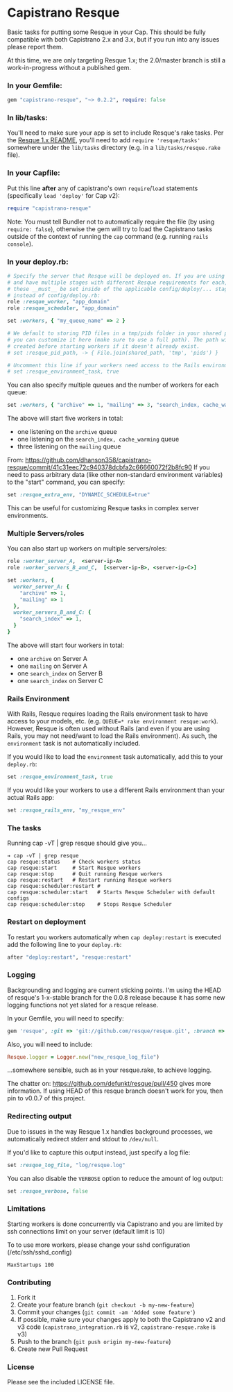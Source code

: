 # Capistrano Resque

Basic tasks for putting some Resque in your Cap. This should be fully compatible with both Capistrano 2.x and 3.x,
but if you run into any issues please report them.

At this time, we are only targeting Resque 1.x; the 2.0/master branch is still a work-in-progress without a published gem.

### In your Gemfile:

```ruby
gem "capistrano-resque", "~> 0.2.2", require: false
```

### In lib/tasks:

You'll need to make sure your app is set to include Resque's rake tasks. Per the
[Resque 1.x README](https://github.com/resque/resque/blob/1-x-stable/README.markdown#in-a-rails-3-app-as-a-gem),
you'll need to add `require 'resque/tasks'` somewhere under the `lib/tasks` directory (e.g. in a `lib/tasks/resque.rake` file).

### In your Capfile:

Put this line __after__ any of capistrano's own `require`/`load` statements (specifically `load 'deploy'` for Cap v2):

```ruby
require "capistrano-resque"
```

Note: You must tell Bundler not to automatically require the file (by using `require: false`),
otherwise the gem will try to load the Capistrano tasks outside of the context of running
the `cap` command (e.g. running `rails console`).

### In your deploy.rb:

```ruby
# Specify the server that Resque will be deployed on. If you are using Cap v3
# and have multiple stages with different Resque requirements for each, then
# these __must__ be set inside of the applicable config/deploy/... stage files
# instead of config/deploy.rb:
role :resque_worker, "app_domain"
role :resque_scheduler, "app_domain"

set :workers, { "my_queue_name" => 2 }

# We default to storing PID files in a tmp/pids folder in your shared path, but
# you can customize it here (make sure to use a full path). The path will be
# created before starting workers if it doesn't already exist.
# set :resque_pid_path, -> { File.join(shared_path, 'tmp', 'pids') }

# Uncomment this line if your workers need access to the Rails environment:
# set :resque_environment_task, true
```

You can also specify multiple queues and the number of workers
for each queue:

```ruby
set :workers, { "archive" => 1, "mailing" => 3, "search_index, cache_warming" => 1 }
```

The above will start five workers in total:

 * one listening on the `archive` queue
 * one listening on the `search_index, cache_warming` queue
 * three listening on the `mailing` queue

From: https://github.com/dhanson358/capistrano-resque/commit/41c31eec72c940378dcbfa2c66660072f2b8fc90
If you need to pass arbitrary data (like other non-standard environment variables) to the "start" command, you can specify:

```ruby
set :resque_extra_env, "DYNAMIC_SCHEDULE=true"
```

This can be useful for customizing Resque tasks in complex server environments.

### Multiple Servers/roles

You can also start up workers on multiple servers/roles:

```ruby
role :worker_server_A,  <server-ip-A>
role :worker_servers_B_and_C,  [<server-ip-B>, <server-ip-C>]

set :workers, {
  worker_server_A: {
    "archive" => 1,
    "mailing" => 1
  },
  worker_servers_B_and_C: {
    "search_index" => 1,
  }
}
```

The above will start four workers in total:

 * one `archive` on Server A
 * one `mailing` on Server A
 * one `search_index` on Server B
 * one `search_index` on Server C

### Rails Environment

With Rails, Resque requires loading the Rails environment task to have access to your models, etc. (e.g. `QUEUE=* rake environment resque:work`). However, Resque is often used without Rails (and even if you are using Rails, you may not need/want to load the Rails environment). As such, the `environment` task is not automatically included.

If you would like to load the `environment` task automatically, add this to your `deploy.rb`:

```ruby
set :resque_environment_task, true
```

If you would like your workers to use a different Rails environment than your actual Rails app:

```ruby
set :resque_rails_env, "my_resque_env"
```

### The tasks

Running cap -vT | grep resque should give you...

```
➔ cap -vT | grep resque
cap resque:status    # Check workers status
cap resque:start     # Start Resque workers
cap resque:stop      # Quit running Resque workers
cap resque:restart   # Restart running Resque workers
cap resque:scheduler:restart #
cap resque:scheduler:start   # Starts Resque Scheduler with default configs
cap resque:scheduler:stop    # Stops Resque Scheduler
```

### Restart on deployment

To restart you workers automatically when `cap deploy:restart` is executed
add the following line to your `deploy.rb`:

```ruby
after "deploy:restart", "resque:restart"
```

### Logging

Backgrounding and logging are current sticking points. I'm using the HEAD of resque's 1-x-stable branch for the 0.0.8 release because it has some new logging functions not yet slated for a resque release.

In your Gemfile, you will need to specify:

```ruby
gem 'resque', :git => 'git://github.com/resque/resque.git', :branch => '1-x-stable'
```

Also, you will need to include:

```ruby
Resque.logger = Logger.new("new_resque_log_file")
```

...somewhere sensible, such as in your resque.rake, to achieve logging.

The chatter on: https://github.com/defunkt/resque/pull/450 gives more information. If using HEAD of this resque branch doesn't work for you, then pin to v0.0.7 of this project.

### Redirecting output

Due to issues in the way Resque 1.x handles background processes, we automatically redirect stderr and stdout to `/dev/null`.

If you'd like to capture this output instead, just specify a log file:

```ruby
set :resque_log_file, "log/resque.log"
```

You can also disable the `VERBOSE` option to reduce the amount of log output:

```ruby
set :resque_verbose, false
```

### Limitations

Starting workers is done concurrently via Capistrano and you are limited by ssh connections limit on your server (default limit is 10)

To to use more workers, please change your sshd configuration (/etc/ssh/sshd_config)

    MaxStartups 100


### Contributing

1. Fork it
2. Create your feature branch (`git checkout -b my-new-feature`)
3. Commit your changes (`git commit -am 'Added some feature'`)
4. If possible, make sure your changes apply to both the Capistrano v2 and v3 code (`capistrano_integration.rb` is v2, `capistrano-resque.rake` is v3)
5. Push to the branch (`git push origin my-new-feature`)
6. Create new Pull Request

### License

Please see the included LICENSE file.
